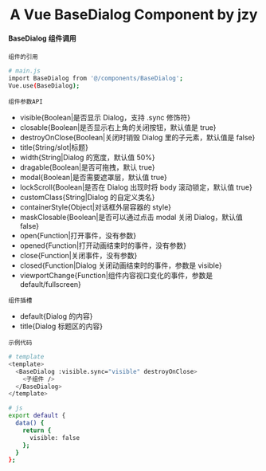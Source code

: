 <h1 align="center">
  A Vue BaseDialog Component by jzy
</h1>

#### BaseDialog 组件调用

`组件的引用`

```bash
# main.js
import BaseDialog from '@/components/BaseDialog';
Vue.use(BaseDialog);
```

`组件参数API`

- visible{Boolean|是否显示 Dialog，支持 .sync 修饰符}
- closable{Boolean|是否显示右上角的关闭按钮，默认值是 true}
- destroyOnClose{Boolean|关闭时销毁 Dialog 里的子元素，默认值是 false}
- title{String/slot|标题}
- width{String|Dialog 的宽度，默认值 50%}
- dragable{Boolean|是否可拖拽，默认 true}
- modal{Boolean|是否需要遮罩层，默认值 true}
- lockScroll{Boolean|是否在 Dialog 出现时将 body 滚动锁定，默认值 true}
- customClass{String|Dialog 的自定义类名}
- containerStyle{Object|对话框外层容器的 style}
- maskClosable{Boolean|是否可以通过点击 modal 关闭 Dialog，默认值 false}
- open{Function|打开事件，没有参数}
- opened{Function|打开动画结束时的事件，没有参数}
- close{Function|关闭事件，没有参数}
- closed{Function|Dialog 关闭动画结束时的事件，参数是 visible}
- viewportChange{Function|组件内容视口变化的事件，参数是 default/fullscreen}

`组件插槽`

- default{Dialog 的内容}
- title{Dialog 标题区的内容}

`示例代码`

```bash
# template
<template>
  <BaseDialog :visible.sync="visible" destroyOnClose>
    <子组件 />
  </BaseDialog>
</template>

# js
export default {
  data() {
    return {
      visible: false
    };
  }
};
```
